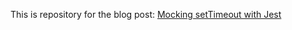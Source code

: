 This is repository for the blog post: [Mocking setTimeout with Jest](https://marek-rozmus.medium.com/3fd6b8fa6307?source=friends_link&sk=509eb0ab710dc5a6a8aaa7777b8ad614)
